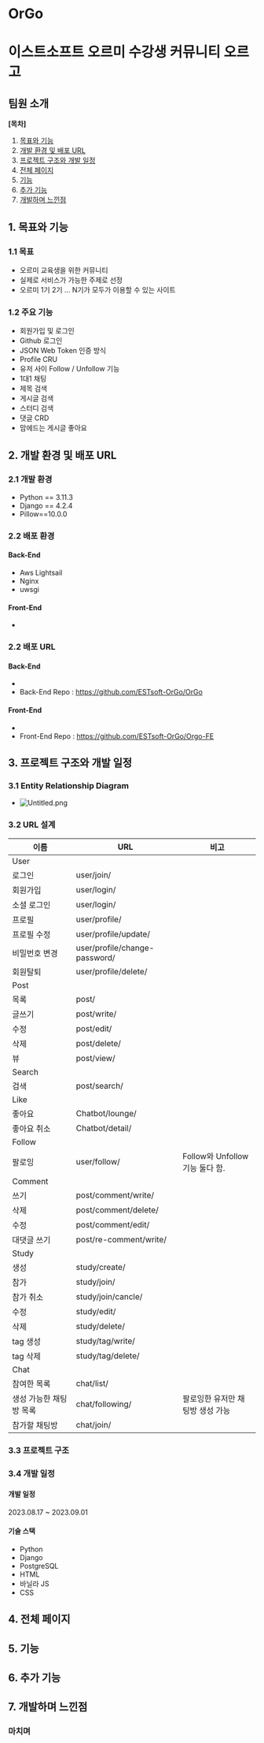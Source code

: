 # OrGo
# 이스트소프트 오르미 수강생 커뮤니티 오르고

##  팀원 소개

**[목차]**

1. [목표와 기능](#1-목표와-기능)
2. [개발 환경 및 배포 URL](#2-개발-환경-및-배포-URL)
3. [프로젝트 구조와 개발 일정](#3-프로젝트-구조와-개발-일정)
4. [전체 페이지](#4-전체-페이지)
5. [기능](#5-기능)
6. [추가 기능](#6-추가-기능)
7. [개발하며 느낀점](#7-개발하며-느낀점)

## 1. 목표와 기능

### 1.1 목표
- 오르미 교육생을 위한 커뮤니티
- 실제로 서비스가 가능한 주제로 선정
- 오르미 1기 2기 … N기가 모두가 이용할 수 있는 사이트

### 1.2 주요 기능
-   회원가입 및 로그인 
-   Github 로그인
-   JSON Web Token 인증 방식
-   Profile CRU
-   유저 사이 Follow / Unfollow 기능
-   1대1 채팅 
-   제목 검색
-   게시글 검색
-   스터디 검색
-   댓글 CRD
-   맘에드는 게시글 좋아요

## 2. 개발 환경 및 배포 URL

### 2.1 개발 환경

- Python == 3.11.3
- Django == 4.2.4
- Pillow==10.0.0


### 2.2 배포 환경

#### Back-End
-   Aws Lightsail
-   Nginx
-   uwsgi

#### Front-End
-   

### 2.2 배포 URL

#### Back-End
-   
-   Back-End Repo : https://github.com/ESTsoft-OrGo/OrGo
#### Front-End
-   
-   Front-End Repo : https://github.com/ESTsoft-OrGo/Orgo-FE

## 3. 프로젝트 구조와 개발 일정

### 3.1 Entity Relationship Diagram
- ![Untitled.png](https://s3-us-west-2.amazonaws.com/secure.notion-static.com/12c7afee-5692-43e5-becc-2504ad8fe7b5/Untitled.png)

### 3.2 URL 설계
|이름|URL|비고|
|------|---|---|
|User|||
|로그인|user/join/||
|회원가입|user/login/||
|소셜 로그인|user/login/<provider>||
|프로필|user/profile/||
|프로필 수정|user/profile/update/||
|비밀번호 변경|user/profile/change-password/||
|회원탈퇴|user/profile/delete/||
|Post|||
|목록|post/||
|글쓰기|post/write/||
|수정|post/edit/||
|삭제|post/delete/||
|뷰|post/view/||
|Search|||
|검색|post/search/||
|Like|||
|좋아요|Chatbot/lounge/||
|좋아요 취소|Chatbot/detail/||
|Follow|||
|팔로잉|user/follow/|Follow와 Unfollow 기능 둘다 함.|
|Comment|||
|쓰기|post/comment/write/||
|삭제|post/comment/delete/||
|수정|post/comment/edit/||
|대댓글 쓰기|post/re-comment/write/||
|Study|||
|생성|study/create/||
|참가|study/join/||
|참가 취소|study/join/cancle/||
|수정|study/edit/||
|삭제|study/delete/||
|tag 생성|study/tag/write/||
|tag 삭제|study/tag/delete/||
|Chat|||
|참여한 목록|chat/list/||
|생성 가능한 채팅방 목록|chat/following/|팔로잉한 유저만 채팅방 생성 가능|
|참가할 채팅방|chat/join/||

### 3.3 프로젝트 구조

### 3.4 개발 일정

#### 개발 일정

2023.08.17 ~ 2023.09.01

#### 기술 스택

-   Python
-   Django
-   PostgreSQL
-   HTML
-   바닐라 JS
-   CSS

## 4. 전체 페이지

## 5. 기능

## 6. 추가 기능

## 7. 개발하며 느낀점

### 마치며



